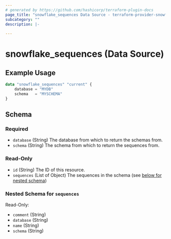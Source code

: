 ```yaml
---
# generated by https://github.com/hashicorp/terraform-plugin-docs
page_title: "snowflake_sequences Data Source - terraform-provider-snowflake"
subcategory: ""
description: |-
  
---
```


# snowflake_sequences (Data Source)



## Example Usage

```terraform
data "snowflake_sequences" "current" {
    database = "MYDB"
    schema   = "MYSCHEMA"
}
```

<!-- schema generated by tfplugindocs -->
## Schema

### Required

- `database` (String) The database from which to return the schemas from.
- `schema` (String) The schema from which to return the sequences from.

### Read-Only

- `id` (String) The ID of this resource.
- `sequences` (List of Object) The sequences in the schema (see [below for nested schema](#nestedatt--sequences))

<a id="nestedatt--sequences"></a>
### Nested Schema for `sequences`

Read-Only:

- `comment` (String)
- `database` (String)
- `name` (String)
- `schema` (String)


